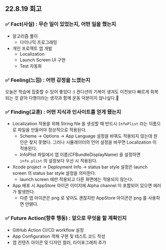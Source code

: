 ## 22.8.19 회고

### ✅ Fact(사실) : 무슨 일이 있었는지, 어떤 일을 했는지

- 알고리즘 풀이
  - 다이나믹 프로그래밍
- 개인 프로젝트 앱 개발
  - Localization
  - Launch Screen UI 구현
  - Test 자동화

### ✅ Feeling(느낌) : 어떤 감정을 느꼈는지

오늘은 학습에 집중할 수 있어 좋았다 :) 컨디션의 기복이 생겨도 이전보다 빠르게 회복되는 것 같아 다행이라는 생각과 함께 운동 덕분이지 않나싶다.💪

### ✅ Finding(교훈) : 어떤 지식과 인사이트를 얻게 됐는지

- Localization 적용을 위해 String file 을 생성할 때 반드시 `InfoPlist` 라는 이름으로 파일을 만들어야 정상적으로 적용된다.
  - Scheme -> Options -> App Language 설정을 바꿔도 적용되지 않는데 원인은 찾지 못했다. 그러나 시뮬레이터의 언어 설정을 바꾸면 Localization 이 적용된다.
  - InfoPlist 파일에서 앱 이름(CFBundleDisplayName) 을 설정하면 `info.plist` 의 설정보다 우선 시 적용된다.
- Xcode project -> Deployment Info -> status bar style 설정은 launch screen 의 status bar style 설정을 의미한다.
  - launch screen 에만 적용되고 다른 화면에는 적용되지 않는다.
- App 배포 시 AppStore 아이콘 이미지에 Alpha channel 이 포함되어 있으면 에러가 발생한다.
  - 다른 앱 아이콘은 png 로 넣어도 괜찮지만 AppStore 아이콘은 png 를 사용하면 안됀다.

### ✅ Future Action(향후 행동) : 앞으로 무엇을 할 계획인지

- GitHub Action CI/CD workflow 설정
- App Configuration 객체 구현 및 테스트 코드 작성
- 앱 컨텐츠 아이콘 및 디자인 컬러, 타이포그래피 추가
